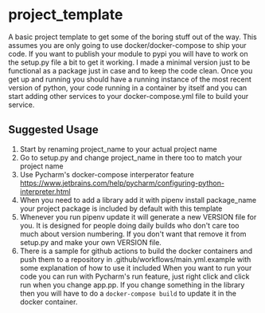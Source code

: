 # project_template

A basic project template to get some of the boring stuff out of the way. This assumes you are only going to use docker/docker-compose to ship your code. If you want to publish your module to pypi you will have to work on the setup.py file a bit to get it working. I made a minimal version just to be functional as a package just in case and to keep the code clean. Once you get up and running you should have a running instance of the most recent version of python, your code running in a container by itself and you can start adding other services to your docker-compose.yml file to build your service.

## Suggested Usage

1. Start by renaming project_name to your actual project name
2. Go to setup.py and change project_name in there too to match your project name
3. Use Pycharm's docker-compose interperator feature https://www.jetbrains.com/help/pycharm/configuring-python-interpreter.html
4. When you need to add a library add it with pipenv install package_name your project package is included by default with this template
5. Whenever you run pipenv update it will generate a new VERSION file for you. It is designed for people doing daily builds who don't care too much about version numbering. If you don't want that remove it from setup.py and make your own VERSION file.
6. There is a sample for github actions to build the docker containers and push them to a repository in .github/workflows/main.yml.example with some explanation of how to use it included
When you want to run your code you can run with Pycharm's run feature, just right click and click run when you change app.pp. If you change something in the library then you will have to do a `docker-compose build` to update it in the docker container. 
